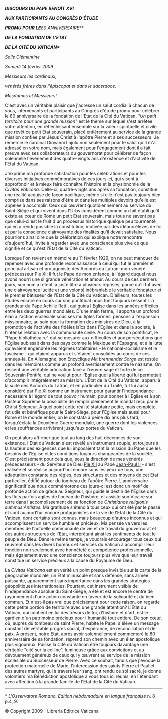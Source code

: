 ***DISCOURS DU PAPE BENOÎT XVI***

***AUX PARTICIPANTS AU CONGRÈS D'ÉTUDE***

***PROMU POUR LE**80 ANNIVERSAIRE***

***DE LA FONDATION DE L'ÉTAT***

***DE LA CITÉ DU VATICAN\****

*Salle Clémentine*

*Samedi 14 février 2009*

*Messieurs les cardinaux,*

*vénérés frères dans l'épiscopat et dans le sacerdoce,*

*Mesdames et Messieurs!*

C'est avec un véritable plaisir que j'adresse un salut cordial à chacun de vous, intervenants et participants au Congrès d'étude promu pour célébrer le 80 anniversaire de la fondation de l'Etat de la Cité du Vatican. *"Un petit territoire pour une grande mission"* est le thème sur lequel s'est arrêtée votre attention, en réfléchissant ensemble sur la valeur spirituelle et civile que revêt ce petit Etat souverain, placé entièrement au service de la grande mission confiée par Jésus Christ à l'apôtre Pierre et à ses successeurs. Je remercie le cardinal Giovanni Lajolo non seulement pour le salut qu'il m'a adressé en votre nom, mais également pour l'engagement dont il a fait preuve avec ses collaborateurs du gouvernorat pour célébrer de façon solennelle l'événement des quatre-vingts ans d'existence et d'activité de l'Etat du Vatican.

J'exprime ma profonde satisfaction pour les célébrations et pour les diverses initiatives commémoratives de ces jours-ci, qui visent à approfondir et à mieux faire connaître l'histoire et la physionomie de la *Civitas Vaticana.* Celle-ci, quatre-vingts ans après sa fondation, constitue une réalité acquise de façon pacifique, même si elle n'est pas toujours bien comprise dans ses raisons d'être et dans les multiples devoirs qu'elle est appelée à accomplir. Ceux qui œuvrent quotidiennement au service du Saint-Siège et qui vivent dans l'Urbs considèrent comme un fait établi qu'il existe au cœur de Rome un petit Etat souverain, mais tous ne savent pas que celui-ci est le fruit d'un processus historique quelque peu tourmenté, qui en a rendu possible la constitution, motivée par des idéaux élevés de foi et par la conscience clairvoyante des finalités qu'il devait satisfaire. Nous pourrions ainsi dire que la célébration qui explique notre rencontre d'aujourd'hui, invite à regarder avec une conscience plus vive ce que signifie et ce qu'est l'Etat de la Cité du Vatican.

Lorsque l'on revient en mémoire au 11 février 1929, on ne peut manquer de repenser avec une profonde reconnaissance à celui qui fut le premier et principal artisan et protagoniste des Accords du Latran: mon vénéré prédécesseur Pie XI: il fut le Pape de mon enfance, à l'égard duquel nous avons nourri une si grande vénération et amour. Au cours de ces derniers jours, son nom a retenti à juste titre à plusieurs reprises, parce qu'il fut avec une clairvoyance lucide et une volonté inébranlable le véritable fondateur et le premier bâtisseur de l'Etat de la Cité du Vatican. D'ailleurs, toutes les études encore en cours sur son pontificat nous font toujours ressentir la grandeur du Pape Achille Ratti, qui guida l'Eglise dans les années difficiles entre les deux guerres mondiales. D'une main ferme, il apporta un profond élan à l'action ecclésiale sous ses multiples formes: pensons à l'expansion missionnaire, au soin pour la formation des ministres de Dieu, à la promotion de l'activité des fidèles laïcs dans l'Eglise et dans la société, à l'intense relation avec la communauté civile. Au cours de son pontificat, le "Pape bibliothécaire" dut se mesurer aux difficultés et aux persécutions que l'Eglise subissait dans des pays comme le Mexique et l'Espagne, et à la lutte qu'avaient engendrée les régimes totalitaires - le national-socialisme et le fascisme - qui étaient apparus et s'étaient consolidés au cours de ces années-là. En Allemagne, son Encyclique *Mit brennender Sorge* est restée dans les mémoires comme un profond avertissement contre le nazisme. On ressent une véritable admiration face à l'œuvre sage et forte de ce Souverain Pontife, qui ne voulut pour l'Eglise que la liberté qui lui permettait d'accomplir intégralement sa mission. L'Etat de la Cité du Vatican, apparu à la suite des Accords du Latran, et en particulier du Traité, fut lui aussi considéré par [Pie XI](/content/pius-xi/fr.html) comme un instrument pour garantir l'indépendance nécessaire à l'égard de tout pouvoir humain, pour donner à l'Eglise et à son Pasteur Suprême la possibilité de remplir pleinement le mandat reçu par le Christ Seigneur. A quel point cette réalité statutaire petite, mais complète, fut utile et bénéfique pour le Saint-Siège, pour l'Eglise mais aussi pour Rome et le monde entier, on le constata à peine dix ans plus tard, lorsqu'éclata la Deuxième Guerre mondiale, une guerre dont les violences et les souffrances arrivèrent jusqu'aux portes du Vatican.

On peut alors affirmer que tout au long des huit décennies de son existence, l'Etat du Vatican s'est révélé un instrument souple, et toujours à la hauteur des exigences que lui imposaient tant la mission du Pape que les besoins de l'Eglise et les conditions toujours changeantes de la société. C'est précisément pour cela que, sous la direction de mes vénérés prédécesseurs - du Serviteur de Dieu [Pie XII](/content/pius-xii/fr.html) au Pape [Jean-Paul II](/content/john-paul-ii/fr.html) \- s'est réalisée et se réalise aujourd'hui encore sous les yeux de tous, une adaptation constante des règles, des structures et des moyens de cet Etat particulier, édifié autour du tombeau de l'apôtre Pierre. L'anniversaire significatif que nous commémorons ces jours-ci est donc un motif de profonde action de grâce au Seigneur, qui guide le destin de l'Eglise dans les flots parfois agités de l'océan de l'histoire, et assiste son Vicaire sur terre dans l'accomplissement de sa fonction de *Christianae religionis summus Antistes.* Ma gratitude s'étend à tous ceux qui ont été par le passé et sont aujourd'hui encore protagonistes de la vie de l'Etat de la Cité du Vatican, dont certains sont connus, mais beaucoup d'autres inconnus et qui accomplissent un service humble et précieux. Ma pensée va vers les membres de l'actuelle communauté de vie et de travail du gouvernorat et des autres structures de l'Etat, interprétant ainsi les sentiments de tout le peuple de Dieu. Dans le même temps, je voudrais encourager tous ceux qui œuvrent dans les divers bureaux et services du Vatican à accomplir leur fonction non seulement avec honnêteté et compétence professionnelle, mais également avec une conscience toujours plus vive que leur travail constitue un service précieux à la cause du Royaume de Dieu.

La *Civitas Vaticana* est en vérité un point presque invisible sur la carte de la géographie mondiale, un Etat minuscule et sans défense, sans armée puissante, apparemment sans importance dans les grandes stratégies géopolitiques internationales. Pourtant, cet instrument visible de l'indépendance absolue du Saint-Siège, a été et est encore le centre de rayonnement d'une action constante en faveur de la solidarité et du bien commun. Et n'est-il pas vrai que précisément pour cette raison, on regarde cette petite portion de territoire avec une grande attention? L'Etat du Vatican, qui contient en lui des trésors de foi, d'histoire et d'art, est le gardien d'un patrimoine précieux pour l'humanité tout entière. De son cœur, où, auprès du tombeau de saint Pierre, habite le Pape, s'élève un message constant de véritable progrès social, d'espérance, de réconciliation et de paix. A présent, notre Etat, après avoir solennellement commémoré le 80 anniversaire de sa fondation, reprend son chemin avec un élan apostolique plus vigoureux. Puisse la Cité du Vatican être toujours davantage une véritable "cité sur la colline", lumineuse grâce aux convictions et au dévouement généreux de ceux qui y œuvrent au service de la mission ecclésiale du Successeur de Pierre. Avec ce souhait, tandis que j'évoque la protection maternelle de Marie, l'intercession des saints Pierre et Paul et des autres martyrs, qui à travers leur sang, ont rendu ce sol sacré, je donne volontiers ma Bénédiction apostolique à vous tous ici réunis, en l'étendant avec affection à la grande famille de l'Etat de la Cité du Vatican.

* * *

\* *L'Osservatore Romano. Edition hebdomadaire en langue française* n. 8 p.4, 9.

© Copyright 2009 - Libreria Editrice Vaticana